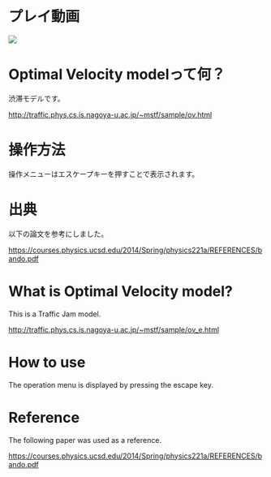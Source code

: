 # プレイ動画

[![](https://img.youtube.com/vi/a1B_t2XI800/0.jpg)](https://www.youtube.com/watch?v=a1B_t2XI800&ab_channel=%25E3%2581%2588%25E3%2581%25B3%25E3%2581%25B5%25E3%2582%2589%25E3%2581%2584%25E3%2581%25A1%25E3%2582%2583%25E3%2582%2593%25E3%2581%25AD%25E3%2582%258B%2521)

# Optimal Velocity modelって何？
渋滞モデルです。

http://traffic.phys.cs.is.nagoya-u.ac.jp/~mstf/sample/ov.html

# 操作方法
操作メニューはエスケープキーを押すことで表示されます。


# 出典
以下の論文を参考にしました。

https://courses.physics.ucsd.edu/2014/Spring/physics221a/REFERENCES/bando.pdf

# What is Optimal Velocity model?
This is a Traffic Jam model.

http://traffic.phys.cs.is.nagoya-u.ac.jp/~mstf/sample/ov_e.html

# How to use
The operation menu is displayed by pressing the escape key.

# Reference
The following paper was used as a reference. 

https://courses.physics.ucsd.edu/2014/Spring/physics221a/REFERENCES/bando.pdf
